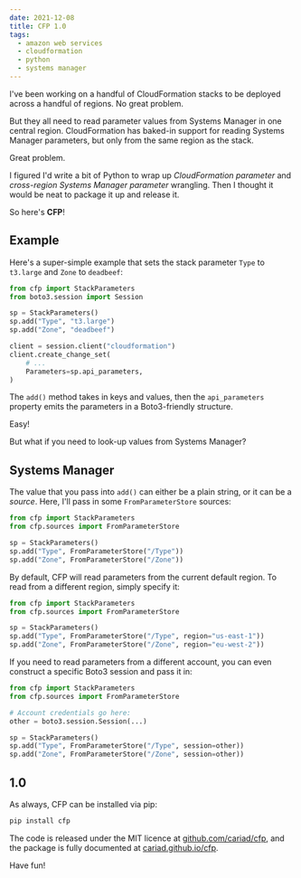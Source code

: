 ```yaml
---
date: 2021-12-08
title: CFP 1.0
tags:
  - amazon web services
  - cloudformation
  - python
  - systems manager
---
```


I've been working on a handful of CloudFormation stacks to be deployed across a handful of regions. No great problem.

But they all need to read parameter values from Systems Manager in one central region. CloudFormation has baked-in support for reading Systems Manager parameters, but only from the same region as the stack.

Great problem.

I figured I'd write a bit of Python to wrap up _CloudFormation parameter_ and _cross-region Systems Manager parameter_ wrangling. Then I thought it would be neat to package it up and release it.

So here's **CFP**!

<!--more-->

## Example

Here's a super-simple example that sets the stack parameter `Type` to `t3.large` and `Zone` to `deadbeef`:

```python
from cfp import StackParameters
from boto3.session import Session

sp = StackParameters()
sp.add("Type", "t3.large")
sp.add("Zone", "deadbeef")

client = session.client("cloudformation")
client.create_change_set(
    # ...
    Parameters=sp.api_parameters,
)
```

The `add()` method takes in keys and values, then the `api_parameters` property emits the parameters in a Boto3-friendly structure.

Easy!

But what if you need to look-up values from Systems Manager?

## Systems Manager

The value that you pass into `add()` can either be a plain string, or it can be a _source_. Here, I'll pass in some `FromParameterStore` sources:

```python
from cfp import StackParameters
from cfp.sources import FromParameterStore

sp = StackParameters()
sp.add("Type", FromParameterStore("/Type"))
sp.add("Zone", FromParameterStore("/Zone"))
```

By default, CFP will read parameters from the current default region. To read from a different region, simply specify it:

```python
from cfp import StackParameters
from cfp.sources import FromParameterStore

sp = StackParameters()
sp.add("Type", FromParameterStore("/Type", region="us-east-1"))
sp.add("Zone", FromParameterStore("/Zone", region="eu-west-2"))
```

If you need to read parameters from a different account, you can even construct a specific Boto3 session and pass it in:

```python
from cfp import StackParameters
from cfp.sources import FromParameterStore

# Account credentials go here:
other = boto3.session.Session(...)

sp = StackParameters()
sp.add("Type", FromParameterStore("/Type", session=other))
sp.add("Zone", FromParameterStore("/Zone", session=other))
```

## 1.0

As always, CFP can be installed via pip:

```bash
pip install cfp
```

The code is released under the MIT licence at [github.com/cariad/cfp](https://github.com/cariad/cfp), and the package is fully documented at [cariad.github.io/cfp](https://cariad.github.io/cfp).

Have fun!
